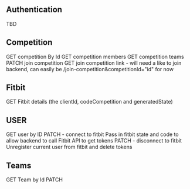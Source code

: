 ## Authentication
TBD
## Competition
GET 
competition By Id
GET 
competition members
GET
competition teams
PATCH
join competition
GET
join competition link - will need a like to join backend, can easily be /join-competition&competitionId="id" for now
## Fitbit
GET
Fitbit details (the clientId, codeCompetition and generatedState)
## USER
GET
user by ID
PATCH - connect to fitbit
Pass in fitbit state and code to allow backend to call Fitbit API to get tokens
PATCH - disconnect to fitbit
Unregister current user from fitbit and delete tokens
## Teams
GET
Team by Id
PATCH


